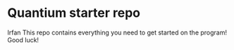 # Quantium starter repo
Irfan This repo contains everything you need to get started on the program! Good luck!
